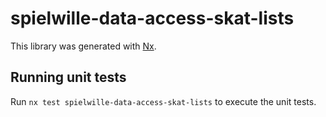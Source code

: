 # spielwille-data-access-skat-lists

This library was generated with [Nx](https://nx.dev).

## Running unit tests

Run `nx test spielwille-data-access-skat-lists` to execute the unit tests.

